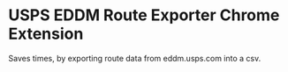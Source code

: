 # USPS EDDM Route Exporter Chrome Extension

Saves times, by exporting route data from eddm.usps.com into a csv.
